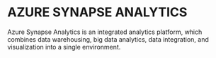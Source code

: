 # AZURE SYNAPSE ANALYTICS


Azure Synapse Analytics is an integrated analytics platform, which combines data warehousing, big data analytics, data integration, and visualization into a single environment. 





